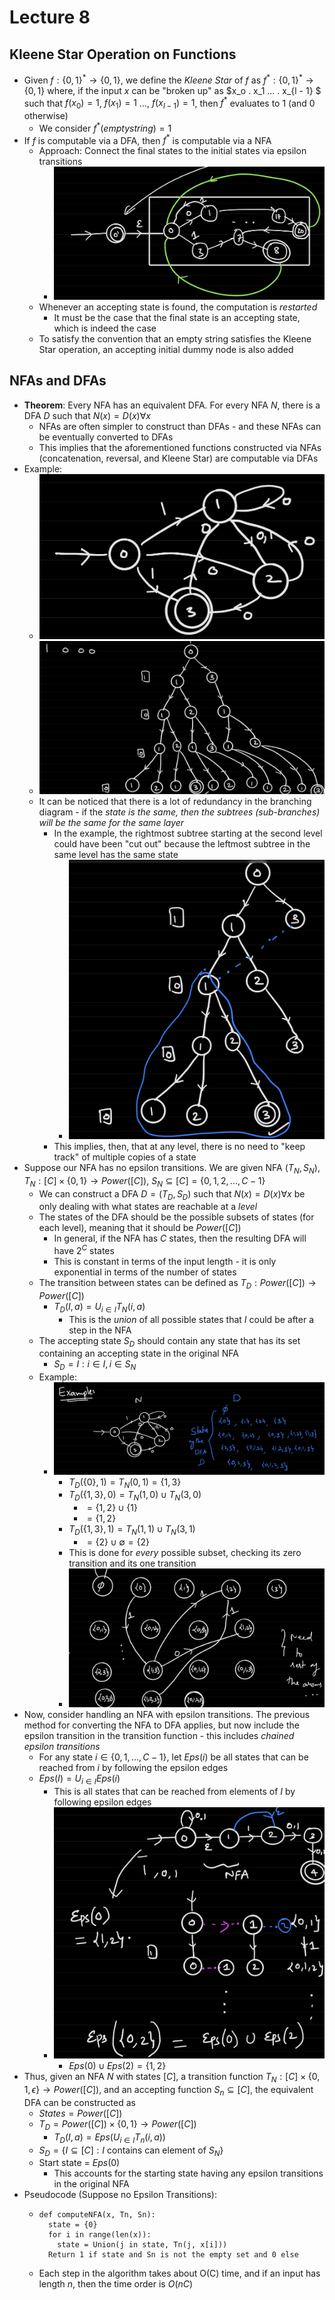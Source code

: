 # Lecture 8
## Kleene Star Operation on Functions
- Given $f: \{0, 1\}^* \rightarrow \{0, 1\}$, we define the *Kleene Star* of *f* as $f^*: \{0, 1\}^* \rightarrow \{0, 1\}$ where, if the input *x* can be "broken up" as $x_o . x_1 ... . x_{l - 1} $ such that $f(x_0) = 1$, $f(x_1) = 1$ ..., $f(x_{l - 1}) = 1$, then $f^*$ evaluates to 1 (and 0 otherwise)
  - We consider $f^*(empty string) = 1$
- If $f$ is computable via a DFA, then $f^*$ is computable via a NFA
  - Approach: Connect the final states to the initial states via epsilon transitions
    - ![Kleene Star NFA](./Images/Kleene_Star_NFA.png)
  - Whenever an accepting state is found, the computation is *restarted*
    - It must be the case that the final state is an accepting state, which is indeed the case
  - To satisfy the convention that an empty string satisfies the Kleene Star operation, an accepting initial dummy node is also added
## NFAs and DFAs
- **Theorem**: Every NFA has an equivalent DFA. For every NFA $N$, there is a DFA $D$ such that $N(x) = D(x) \forall x$
  - NFAs are often simpler to construct than DFAs - and these NFAs can be eventually converted to DFAs
  - This implies that the aforementioned functions constructed via NFAs (concatenation, reversal, and Kleene Star) are computable via DFAs
- Example:
  - ![NFA to DFA Example](./Images/NFA_to_DFA_Example.png)
  - ![NFA to DFA Example Path](./Images/NFA_to_DFA_Example_Pt2.png)
  - It can be noticed that there is a lot of redundancy in the branching diagram - if the *state is the same, then the subtrees (sub-branches) will be the same for the same layer*
    - In the example, the rightmost subtree starting at the second level could have been "cut out" because the leftmost subtree in the same level has the same state
      - ![NFA to DFA Example Pruning](./Images/NFA_to_DFA_Example_Pt3.png)
    - This implies, then, that at any level, there is no need to "keep track" of multiple copies of a state
- Suppose our NFA has no epsilon transitions. We are given NFA $(T_N, S_N)$, $T_N: [C] \times \{0, 1\} \rightarrow Power([C])$, $S_N \subseteq [C] = \{0, 1, 2, ..., C - 1\}$
  - We can construct a DFA $D = (T_D, S_D)$ such that $N(x)=D(x) \forall x$ be only dealing with what states are reachable at a *level*
  - The states of the DFA should be the possible subsets of states (for each level), meaning that it should be $Power([C])$
    - In general, if the NFA has $C$ states, then the resulting DFA will have $2^C$ states
    - This is constant in terms of the input length - it is only exponential in terms of the number of states
  - The transition between states can be defined as $T_D: Power([C]) \rightarrow Power([C])$
    - $T_D(I, a) = U_{i \in I} T_N(i ,a)$
      - This is the *union* of all possible states that $I$ could be after a step in the NFA
  - The accepting state $S_D$ should contain any state that has its set containing an accepting state in the original NFA
    - $S_D = I: i \in I, i \in S_N$
  - Example: 
    - ![](./Images/NFA_to_DFA_Example_Pt_4.png)
      - $T_D(\{0\}, 1) = T_N(0, 1) = \{1, 3\}$
      - $T_D(\{1, 3\}, 0) = T_N(1, 0) \cup T_N(3, 0)$
        - $= \{1, 2\} \cup \{1\}$
        - $=\{1, 2\}$
      - $T_D(\{1, 3\}, 1) = T_N(1, 1) \cup T_N(3, 1)$
        - $= \{2\} \cup \emptyset = \{2\}$
      - This is done for *every* possible subset, checking its zero transition and its one transition
      - ![NFA to DFA Example 5](./IMages/NFA_to_DFA_Example_Pt_5.png)
- Now, consider handling an NFA with epsilon transitions. The previous method for converting the NFA to DFA applies, but now include the epsilon transition in the transition function - this includes *chained epsilon transitions*
  - For any state $i \in \{0, 1, ..., C - 1 \}$, let $Eps(i)$ be all states that can be reached from $i$ by following the epsilon edges
  - $Eps(I) = U_{i \in I} Eps(i)$
    - This is all states that can be reached from elements of $I$ by following epsilon edges
    - ![NFA To DFA Epsilon Example](./Images/NFA_to_DFA_Example_Epsilon.png)
      - $Eps(0) \cup Eps(2) = \{1, 2\}$
- Thus, given an NFA $N$ with states $[C]$, a transition function $T_N: [C] \times \{0, 1, \epsilon \} \rightarrow Power([C])$, and an accepting function $S_n \subseteq [C]$, the equivalent DFA can be constructed as
  - $States = Power([C])$
  - $T_D = Power([C]) \times \{0, 1\} \rightarrow Power([C])$
    - $T_D(I, a) = Eps(U_{i \in I} T_n(i, a))$
  - $S_D = \{I \subseteq [C]: I$ contains can element of $S_N \}$
  - Start state = $Eps({0})$
    - This accounts for the starting state having any epsilon transitions in the original NFA
- Pseudocode (Suppose no Epsilon Transitions):
  -     def computeNFA(x, Tn, Sn):
          state = {0}
          for i in range(len(x)):
            state = Union(j in state, Tn(j, x[i]))
          Return 1 if state and Sn is not the empty set and 0 else
  - Each step in the algorithm takes about O(C) time, and if an input has length $n$, then the time order is $O(nC)$